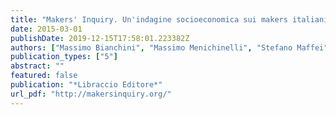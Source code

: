 ```yaml
---
title: "Makers' Inquiry. Un'indagine socioeconomica sui makers italiani e su Make in Italy"
date: 2015-03-01
publishDate: 2019-12-15T17:58:01.223382Z
authors: ["Massimo Bianchini", "Massimo Menichinelli", "Stefano Maffei", "Francesco Bombardi", "Alessandra Carosi"]
publication_types: ["5"]
abstract: ""
featured: false
publication: "*Libraccio Editore*"
url_pdf: "http://makersinquiry.org/"
---
```


